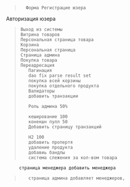>       Форма Регистрацие юзера
>  
  Авторизация юзера
>     Выход из системы
>     Витрина товаров
>     Персональная страница товара
>     Корзина
>     Персональная страница
>     Страница админа
>     Покупка товара
>     Переадресация
>        Пагинация
>        dao fix parse result set
>        покупка всей корзины
>        покупка отдельного продукта
>        Валидаторы
>        добавить транзакции
>
>        Роль админа 50%
>        
>        кеширование 100
>        конекшн пулл 50
>        Добавить страницу транзакций
>
>        H2 100
>        добавить пропертя
>        удаление продукта
>        добавиь бандлы
>        система слежения за кол-вом товара
         страница менеджера добавить менеджера 
>        страница админа добавляет менеджеров, 
            
